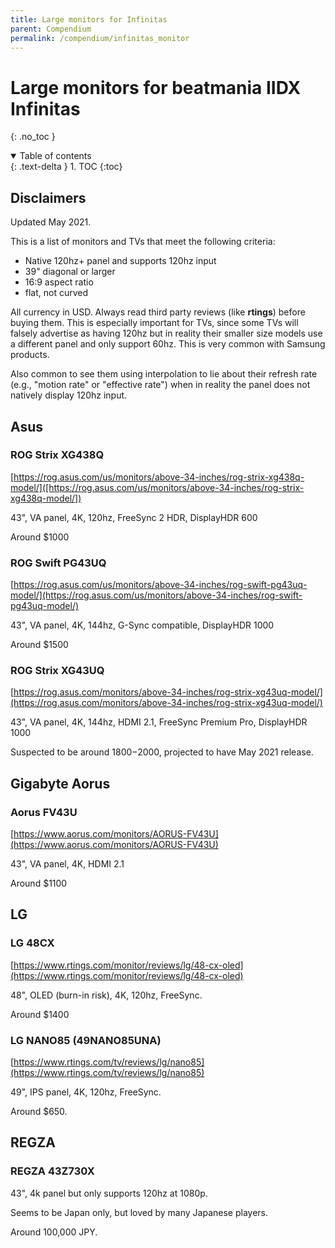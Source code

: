 ```yaml
---
title: Large monitors for Infinitas
parent: Compendium
permalink: /compendium/infinitas_monitor
---
```


# Large monitors for beatmania IIDX Infinitas
{: .no_toc }

<details open markdown="block">
  <summary>
    Table of contents
  </summary>
  {: .text-delta }
1. TOC
{:toc}
</details>

## Disclaimers

Updated May 2021.

This is a list of monitors and TVs that meet the following criteria:
* Native 120hz+ panel and supports 120hz input
* 39" diagonal or larger
* 16:9 aspect ratio
* flat, not curved

All currency in USD. Always read third party reviews (like **rtings**) before buying them. This is especially important for TVs, since some TVs will falsely advertise as having 120hz but in reality their smaller size models use a different panel and only support 60hz. This is very common with Samsung products.

Also common to see them using interpolation to lie about their refresh rate (e.g., "motion rate" or "effective rate") when in reality the panel does not natively display 120hz input.

## Asus

### ROG Strix XG438Q

[https://rog.asus.com/us/monitors/above-34-inches/rog-strix-xg438q-model/]([https://rog.asus.com/us/monitors/above-34-inches/rog-strix-xg438q-model/])

43", VA panel, 4K, 120hz, FreeSync 2 HDR, DisplayHDR 600

Around $1000

### ROG Swift PG43UQ 

[https://rog.asus.com/us/monitors/above-34-inches/rog-swift-pg43uq-model/](https://rog.asus.com/us/monitors/above-34-inches/rog-swift-pg43uq-model/)

43", VA panel, 4K, 144hz, G-Sync compatible, DisplayHDR 1000

Around $1500

### ROG Strix XG43UQ

[https://rog.asus.com/monitors/above-34-inches/rog-strix-xg43uq-model/](https://rog.asus.com/monitors/above-34-inches/rog-strix-xg43uq-model/)

43", VA panel, 4K, 144hz, HDMI 2.1, FreeSync Premium Pro, DisplayHDR 1000

Suspected to be around $1800-$2000, projected to have May 2021 release.

## Gigabyte Aorus

### Aorus FV43U

[https://www.aorus.com/monitors/AORUS-FV43U](https://www.aorus.com/monitors/AORUS-FV43U)

43", VA panel, 4K, HDMI 2.1

Around $1100

## LG

### LG 48CX

[https://www.rtings.com/monitor/reviews/lg/48-cx-oled](https://www.rtings.com/monitor/reviews/lg/48-cx-oled)

48", OLED (burn-in risk), 4K, 120hz, FreeSync.

Around $1400

### LG NANO85 (49NANO85UNA)

[https://www.rtings.com/tv/reviews/lg/nano85](https://www.rtings.com/tv/reviews/lg/nano85)

49", IPS panel, 4K, 120hz, FreeSync.

Around $650.

## REGZA

### REGZA 43Z730X

43", 4k panel but only supports 120hz at 1080p.

Seems to be Japan only, but loved by many Japanese players.

Around 100,000 JPY.
